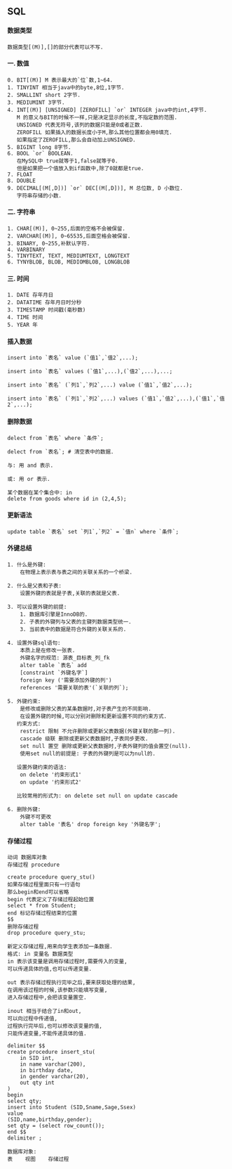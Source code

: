 ## SQL

#### 数据类型

    数据类型[(M)],[]的部分代表可以不写.
    
#### 一. 数值

    0. BIT[(M)] M 表示最大的`位`数,1~64.
    1. TINYINT 相当于java中的byte,8位,1字节.
    2. SMALLINT short 2字节.
    3. MEDIUMINT 3字节.
    4. INT[(M)] [UNSIGNED] [ZEROFILL] `or` INTEGER java中的int,4字节.
       M 的意义与BIT的时候不一样,只是决定显示的长度,不指定数的范围.
       UNSIGNED 代表无符号,该列的数据只能是0或者正数.
       ZEROFILL 如果插入的数据长度小于M,那么其他位置都会用0填充.
       如果指定了ZEROFILL,那么会自动加上UNSIGNED.
    5. BIGINT long 8字节.
    6. BOOL `or` BOOLEAN.
       在MySQL中 true就等于1,false就等于0.
       但是如果把一个值放入到if函数中,除了0就都是true.
    7. FLOAT
    8. DOUBLE
    9. DECIMAL[(M[,D])] `or` DEC[(M[,D])], M 总位数, D 小数位.
       字符串存储的小数.
       
#### 二. 字符串

    1. CHAR[(M)], 0~255,后面的空格不会被保留.
    2. VARCHAR[(M)], 0~65535,后面空格会被保留.
    3. BINARY, 0~255,补默认字符.
    4. VARBINARY
    5. TINYTEXT, TEXT, MEDIUMTEXT, LONGTEXT
    6. TYNYBLOB, BLOB, MEDIOMBLOB, LONGBLOB
    
#### 三. 时间

    1. DATE 存年月日
    2. DATATIME 存年月日时分秒
    3. TIMESTAMP 时间戳(毫秒数)
    4. TIME 时间
    5. YEAR 年
    
#### 插入数据

    insert into `表名` value (`值1`,`值2`,...);
     
    insert into `表名` values (`值1`,...),(`值2`,...),...;
     
    insert into `表名` (`列1`,`列2`,...) value (`值1`,`值2`,...);
     
    insert into `表名` (`列1`,`列2`,...) values (`值1`,`值2`,...),(`值1`,`值2`,...);
    
#### 删除数据

    delect from `表名` where `条件`;
     
    delect from `表名`; # 清空表中的数据.
    
    与: 用 and 表示.
        
    或: 用 or 表示.
        
    某个数据在某个集合中: in
    delete from goods where id in (2,4,5);
        
#### 更新语法

    update table `表名` set `列1`,`列2` = `值n` where `条件`;
    
#### 外键总结

    1. 什么是外键:
        在物理上表示表与表之间的关联关系的一个桥梁.
        
    2. 什么是父表和子表:
        设置外键的表就是子表,关联的表就是父表.
        
    3. 可以设置外键的前提:
        1. 数据库引擎是InnoDB的.
        2. 子表的外键列与父表的主键列数据类型统一.
        3. 当前表中的数据是符合外键的关联关系的.
     
    4. 设置外键sql语句:
        本质上是在修改一张表.
        外键名字的规范: 源表_目标表_列_fk
        alter table `表名` add
        [constraint `外键名字`]
        foreign key ('需要添加外键的列')
        references '需要关联的表'(`关联的列`);
         
    5. 外键约束:
        是修改或删除父表的某条数据时,对子表产生的不同影响.
        在设置外键的时候,可以分别对删除和更新设置不同的约束方式.
       约束方式:
        restrict 限制 不允许删除或更新父表数据(外键关联的那一列).
        cascade 级联 删除或更新父表数据时,子表同步更改.
        set null 置空 删除或更新父表数据时,子表外键列的值会置空(null).
        使用set null的前提是: 子表的外键列是可以为null的.
       
       设置外键约束的语法:
        on delete '约束形式1'
        on update '约束形式2'
         
       比较常用的形式为: on delete set null on update cascade
        
    6. 删除外键:
        外键不可更改
        alter table '表名' drop foreign key '外键名字';
        
#### 存储过程


    动词 数据库对象
    存储过程 procedure
     
    create procedure query_stu()
    如果存储过程里面只有一行语句
    那么begin和end可以省略
    begin 代表定义了存储过程起始位置
    select * from Student;
    end 标记存储过程结束的位置
    $$
    删除存储过程
    drop procedure query_stu;
        
    新定义存储过程,用来向学生表添加一条数据.
    格式: in 变量名 数据类型
    in 表示该变量是调用存储过程时,需要传入的变量,
    可以传递具体的值,也可以传递变量.
        
    out 表示存储过程执行完毕之后,要来获取处理的结果,
    在调用该过程的时候,该参数只能填写变量,
    进入存储过程中,会把该变量置空.
        
    inout 相当于结合了in和out,
    可以向过程中传递值,
    过程执行完毕后,也可以修改该变量的值,
    只能传递变量,不能传递具体的值.
        
    delimiter $$
    create procedure insert_stu(
        in SID int,
        in name varchar(200),
        in birthday date,
        in gender varchar(20),
        out qty int
    )
    begin
    select qty;
    insert into Student (SID,Sname,Sage,Ssex) 
    value
    (SID,name,birthday,gender);
    set qty = (select row_count());
    end $$
    delimiter ;
    
    数据库对象:
    表    视图    存储过程
    
        
        
        